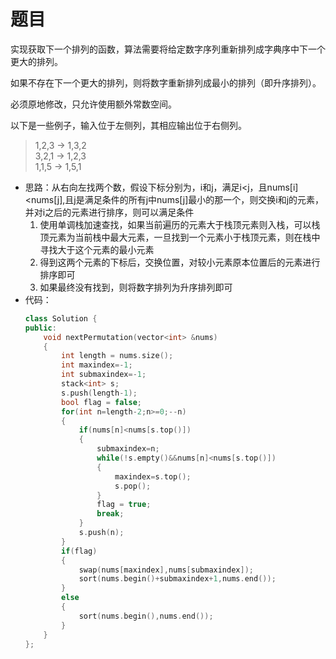 # 题目
实现获取下一个排列的函数，算法需要将给定数字序列重新排列成字典序中下一个更大的排列。

如果不存在下一个更大的排列，则将数字重新排列成最小的排列（即升序排列）。

必须原地修改，只允许使用额外常数空间。

以下是一些例子，输入位于左侧列，其相应输出位于右侧列。

>1,2,3 → 1,3,2<br>
3,2,1 → 1,2,3<br>
1,1,5 → 1,5,1<br>

* 思路：从右向左找两个数，假设下标分别为，i和j，满足i<j，且nums[i]<nums[j],且j是满足条件的所有j中nums[j]最小的那一个，则交换i和j的元素，并对i之后的元素进行排序，则可以满足条件
    1. 使用单调栈加速查找，如果当前遍历的元素大于栈顶元素则入栈，可以栈顶元素为当前栈中最大元素，一旦找到一个元素小于栈顶元素，则在栈中寻找大于这个元素的最小元素
    2. 得到这两个元素的下标后，交换位置，对较小元素原本位置后的元素进行排序即可
    3. 如果最终没有找到，则将数字排列为升序排列即可
* 代码：
    ```C++
    class Solution {
    public:
        void nextPermutation(vector<int> &nums)
        {
            int length = nums.size();
            int maxindex=-1;
            int submaxindex=-1;
            stack<int> s;
            s.push(length-1);
            bool flag = false;
            for(int n=length-2;n>=0;--n)
            {
                if(nums[n]<nums[s.top()])
                {
                    submaxindex=n;
                    while(!s.empty()&&nums[n]<nums[s.top()])
                    {
                        maxindex=s.top();
                        s.pop();
                    }
                    flag = true;
                    break;
                }
                s.push(n);
            }
            if(flag)
            {
                swap(nums[maxindex],nums[submaxindex]);
                sort(nums.begin()+submaxindex+1,nums.end());
            }
            else
            {
                sort(nums.begin(),nums.end());
            }
        }
    };
    ```
